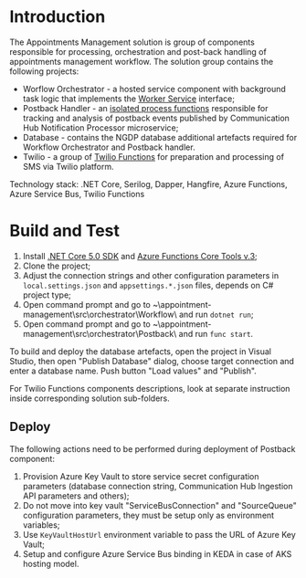 # Introduction

The Appointments Management solution is group of components responsible for processing, orchestration
and post-back handling of appointments management workflow. The solution group contains the following
projects:

- Worflow Orchestrator - a hosted service component with background task logic that implements the
  [Worker Service](https://docs.microsoft.com/en-us/dotnet/core/extensions/workers) interface;
- Postback Handler - an [isolated process functions](https://docs.microsoft.com/en-us/azure/azure-functions/dotnet-isolated-process-guide)
  responsible for tracking and analysis of postback events published by Communication Hub Notification
  Processor microservice;
- Database - contains the NGDP database additional artefacts required for Workflow Orchestrator and Postback handler.
- Twilio - a group of [Twilio Functions](https://www.twilio.com/docs/runtime/functions) for preparation
  and processing of SMS via Twilio platform.

Technology stack: .NET Core, Serilog, Dapper, Hangfire, Azure Functions, Azure Service Bus, Twilio Functions

# Build and Test

1. Install [.NET Core 5.0 SDK](https://dotnet.microsoft.com/en-us/download/dotnet/5.0) and
   [Azure Functions Core Tools v.3](https://www.npmjs.com/package/azure-functions-core-tools);
2. Clone the project;
3. Adjust the connection strings and other configuration parameters in `local.settings.json`
   and `appsettings.*.json` files, depends on C# project type;
4. Open command prompt and go to ~\appointment-management\src\orchestrator\Workflow\ and run `dotnet run`;
5. Open command prompt and go to ~\appointment-management\src\orchestrator\Postback\ and run `func start`.

To build and deploy the database artefacts, open the project in Visual Studio, then open "Publish Database"
dialog, choose target connection and enter a database name. Push button "Load values" and "Publish".

For Twilio Functions components descriptions, look at separate instruction inside corresponding solution
sub-folders.

## Deploy

The following actions need to be performed during deployment of Postback component:

1. Provision Azure Key Vault to store service secret configuration parameters (database connection
   string, Communication Hub Ingestion API parameters and others);
2. Do not move into key vault "ServiceBusConnection" and "SourceQueue" configuration parameters,
   they must be setup only as environment variables;
3. Use `KeyVaultHostUrl` environment variable to pass the URL of Azure Key Vault;
4. Setup and configure Azure Service Bus binding in KEDA in case of AKS hosting model.
